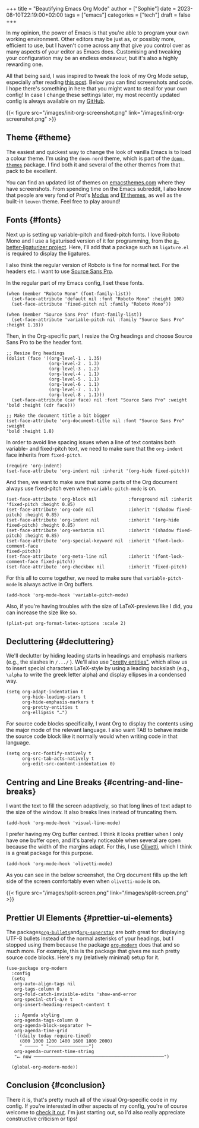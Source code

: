 +++
title = "Beautifying Emacs Org Mode"
author = ["Sophie"]
date = 2023-08-10T22:19:00+02:00
tags = ["emacs"]
categories = ["tech"]
draft = false
+++

In my opinion, the power of Emacs is that you're able to program your own
working environment. Other editors may be just as, or possibly more, efficient
to use, but I haven't come across any that give you control over as many aspects
of your editor as Emacs does. Customising and tweaking your configuration may be an
endless endeavour, but it's also a highly rewarding one.

All that being said, I was inspired to tweak the look of my Org Mode setup,
especially after reading [this post](https://zzamboni.org/post/beautifying-org-mode-in-emacs/). Below you can find screenshots and code. I
hope there's something in here that you might want to steal for your own config!
In case I change these settings later, my most recently updated config is always
available on my [GitHub](https://github.com/SophieBosio/.emacs.d).

{{< figure src="/images/init-org-screenshot.png" link="/images/init-org-screenshot.png" >}}


## Theme {#theme}

The easiest and quickest way to change the look of vanilla Emacs is to load a
colour theme. I'm using the `doom-nord` theme, which is part of the [`doom-themes`](https://github.com/doomemacs/themes)
package. I find both it and several of the other themes from that pack to be
excellent.

You can find an updated list of themes on [emacsthemes.com](https://emacsthemes.com/) where they
have screenshots. From spending time on the Emacs subreddit, I also know that
people are very fond of Prot's [Modus](https://github.com/protesilaos/modus-themes) and [Ef themes](https://github.com/protesilaos/ef-themes), as well as the built-in
`leuven` theme. Feel free to play around!


## Fonts {#fonts}

Next up is setting up variable-pitch and fixed-pitch fonts. I love Roboto Mono
and I use a ligaturised version of it for programming, from the
[a-better-ligaturizer project](https://github.com/lemeb/a-better-ligaturizer). Here, I'll add that a package such as `ligature.el`
is required to display the ligatures.

I also think the regular version of Roboto is fine
for normal text. For the headers etc. I want to use [Source Sans Pro](https://fonts.adobe.com/fonts/source-sans).

In the regular part of my Emacs config, I set these fonts.

```emacs-lisp
(when (member "Roboto Mono" (font-family-list))
  (set-face-attribute 'default nil :font "Roboto Mono" :height 108)
  (set-face-attribute 'fixed-pitch nil :family "Roboto Mono"))

(when (member "Source Sans Pro" (font-family-list))
  (set-face-attribute 'variable-pitch nil :family "Source Sans Pro" :height 1.18))
```

Then, in the Org-specific part, I resize the Org headings and choose Source Sans
Pro to be the header font.

```emacs-lisp
;; Resize Org headings
(dolist (face '((org-level-1 . 1.35)
                (org-level-2 . 1.3)
                (org-level-3 . 1.2)
                (org-level-4 . 1.1)
                (org-level-5 . 1.1)
                (org-level-6 . 1.1)
                (org-level-7 . 1.1)
                (org-level-8 . 1.1)))
  (set-face-attribute (car face) nil :font "Source Sans Pro" :weight 'bold :height (cdr face)))

;; Make the document title a bit bigger
(set-face-attribute 'org-document-title nil :font "Source Sans Pro" :weight
'bold :height 1.8)
```

In order to avoid line spacing issues when a line of text contains both
variable- and fixed-pitch text, we need to make sure that the `org-indent` face
inherits from `fixed-pitch`.

```emacs-lisp
(require 'org-indent)
(set-face-attribute 'org-indent nil :inherit '(org-hide fixed-pitch))
```

And then, we want to make sure that some parts of the Org document
always use fixed-pitch even when `variable-pitch-mode` is on.

```emacs-lisp
(set-face-attribute 'org-block nil            :foreground nil :inherit
'fixed-pitch :height 0.85)
(set-face-attribute 'org-code nil             :inherit '(shadow fixed-pitch) :height 0.85)
(set-face-attribute 'org-indent nil           :inherit '(org-hide fixed-pitch) :height 0.85)
(set-face-attribute 'org-verbatim nil         :inherit '(shadow fixed-pitch) :height 0.85)
(set-face-attribute 'org-special-keyword nil  :inherit '(font-lock-comment-face
fixed-pitch))
(set-face-attribute 'org-meta-line nil        :inherit '(font-lock-comment-face fixed-pitch))
(set-face-attribute 'org-checkbox nil         :inherit 'fixed-pitch)
```

For this all to come together, we need to make sure that  `variable-pitch-mode` is always active in Org buffers.

```emacs-lisp
(add-hook 'org-mode-hook 'variable-pitch-mode)
```

Also, if you're having troubles with the size of LaTeX-previews like I did, you
can increase the size like so.

```emacs-lisp
(plist-put org-format-latex-options :scale 2)
```


## Decluttering {#decluttering}

We'll declutter by hiding leading starts in headings and emphasis markers (e.g.,
the slashes in  `/.../` ). We'll also use ["pretty entities"](https://orgmode.org/manual/Special-Symbols.html), which allow us to
insert special characters LaTeX-style by using a leading backslash (e.g., `\alpha` to
write the greek letter alpha) and display ellipses in a condensed way.

```emacs-lisp
(setq org-adapt-indentation t
      org-hide-leading-stars t
      org-hide-emphasis-markers t
      org-pretty-entities t
	  org-ellipsis "…")
```

For source code blocks specifically, I want Org to display the contents using
the major mode of the relevant language. I also want TAB to behave inside the
source code block like it normally would when writing code in that language.

```emacs-lisp
(setq org-src-fontify-natively t
	  org-src-tab-acts-natively t
      org-edit-src-content-indentation 0)
```


## Centring and Line Breaks {#centring-and-line-breaks}

I want the text to fill the screen adaptively, so that long lines of text adapt
to the size of the window. It also breaks lines instead of truncating them.

```emacs-lisp
(add-hook 'org-mode-hook 'visual-line-mode)
```

I prefer having my Org buffer centred. I think it looks prettier when I only
have one buffer open, and it's barely noticeable when several are open because
the width of the margins adapt. For this, I use [Olivetti](https://github.com/rnkn/olivetti), which I think is a
great package for this purpose.

```emacs-lisp
(add-hook 'org-mode-hook 'olivetti-mode)
```

As you can see in the below screenshot, the Org document fills up the left side
of the screen comfortably even when `olivetti-mode` is on.

{{< figure src="/images/split-screen.png" link="/images/split-screen.png" >}}


## Prettier UI Elements {#prettier-ui-elements}

The packages[`org-bullets`](https://github.com/sabof/org-bullets)and[`org-superstar`](https://github.com/integral-dw/org-superstar-mode) are both great for displaying UTF-8
bullets instead of the normal asterisks of your headings, but I stopped using
them because the package [`org-modern`](https://github.com/minad/org-modern) does that and so much more. For example,
this is the package that gives me such pretty source code blocks. Here's my
(relatively minimal) setup for it.

```emacs-lisp
(use-package org-modern
  :config
  (setq
   org-auto-align-tags nil
   org-tags-column 0
   org-fold-catch-invisible-edits 'show-and-error
   org-special-ctrl-a/e t
   org-insert-heading-respect-content t

   ;; Agenda styling
   org-agenda-tags-column 0
   org-agenda-block-separator ?─
   org-agenda-time-grid
   '((daily today require-timed)
	 (800 1000 1200 1400 1600 1800 2000)
	 " ┄┄┄┄┄ " "┄┄┄┄┄┄┄┄┄┄┄┄┄┄┄")
   org-agenda-current-time-string
   "⭠ now ─────────────────────────────────────────────────")

  (global-org-modern-mode))
```


## Conclusion {#conclusion}

There it is, that's pretty much all of the visual Org-specific code in my
config. If you're interested in other aspects of my config, you're of course
welcome to [check it out](https://github.com/SophieBosio/.emacs.d). I'm just starting out, so I'd also really appreciate constructive criticism or tips!
